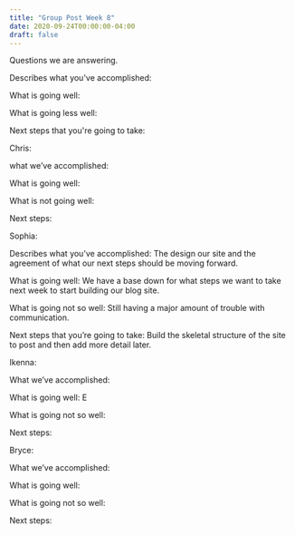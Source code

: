 ```yaml
---
title: "Group Post Week 8"
date: 2020-09-24T00:00:00-04:00
draft: false
---
```

Questions we are answering.





Describes what you've accomplished: 





What is going well: 






What is going less well: 






Next steps that you're going to take: 





Chris:





what we’ve accomplished: 





What is going well: 





What is not going well: 





Next steps: 





Sophia:





Describes what you’ve accomplished: The design our site and the agreement of what our next steps should be moving forward.






What is going well: We have a base down for what steps we want to take next week to start building our blog site.






What is going not so well: Still having a major amount of trouble with communication.






Next steps that you’re going to take: Build the skeletal structure of the site to post and then add more detail later.





Ikenna:






What we’ve accomplished: 





What is going well: E





What is going not so well: 





Next steps: 





Bryce:





What we’ve accomplished: 





What is going well: 





What is going not so well: 





Next steps: 





